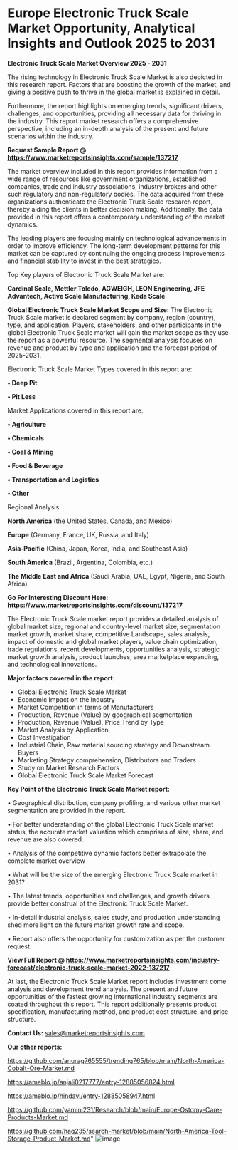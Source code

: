 # Europe Electronic Truck Scale Market Opportunity, Analytical Insights and Outlook 2025 to 2031

<Strong> Electronic Truck Scale Market Overview 2025 - 2031</strong>

The rising technology in Electronic Truck Scale Market is also depicted in this research report. Factors that are boosting the growth of the market, and giving a positive push to thrive in the global market is explained in detail.

Furthermore, the report highlights on emerging trends, significant drivers, challenges, and opportunities, providing all necessary data for thriving in the industry. This report market research offers a comprehensive perspective, including an in-depth analysis of the present and future scenarios within the industry.

<strong>Request Sample Report @ <a href=https://www.marketreportsinsights.com/sample/137217>https://www.marketreportsinsights.com/sample/137217</a></strong>

The market overview included in this report provides information from a wide range of resources like government organizations, established companies, trade and industry associations, industry brokers and other such regulatory and non-regulatory bodies. The data acquired from these organizations authenticate the Electronic Truck Scale research report, thereby aiding the clients in better decision making. Additionally, the data provided in this report offers a contemporary understanding of the market dynamics.

The leading players are focusing mainly on technological advancements in order to improve efficiency. The long-term development patterns for this market can be captured by continuing the ongoing process improvements and financial stability to invest in the best strategies.

Top Key players of Electronic Truck Scale Market are:

<strong>Cardinal Scale, Mettler Toledo, AGWEIGH, LEON Engineering, JFE Advantech, Active Scale Manufacturing, Keda Scale</strong>

<strong><b>Global Electronic Truck Scale Market Scope and Size:</b></strong>
The Electronic Truck Scale market is declared segment by company, region (country), type, and application. Players, stakeholders, and other participants in the global Electronic Truck Scale market will gain the market scope as they use the report as a powerful resource. The segmental analysis focuses on revenue and product by type and application and the forecast period of 2025-2031.

Electronic Truck Scale Market Types covered in this report are:

<strong>• Deep Pit

• Pit Less</strong>

Market Applications covered in this report are:

<strong>• Agriculture

• Chemicals

• Coal & Mining

• Food & Beverage

• Transportation and Logistics

• Other</strong> 

Regional Analysis

<strong>North America</strong> (the United States, Canada, and Mexico)

<strong>Europe</strong> (Germany, France, UK, Russia, and Italy)

<strong>Asia-Pacific</strong> (China, Japan, Korea, India, and Southeast Asia)

<strong>South America</strong> (Brazil, Argentina, Colombia, etc.)

<strong>The Middle East and Africa</strong> (Saudi Arabia, UAE, Egypt, Nigeria, and South Africa)

<strong>Go For Interesting Discount Here: <a href=https://www.marketreportsinsights.com/discount/137217>https://www.marketreportsinsights.com/discount/137217</a></strong>

The Electronic Truck Scale market report provides a detailed analysis of global market size, regional and country-level market size, segmentation market growth, market share, competitive Landscape, sales analysis, impact of domestic and global market players, value chain optimization, trade regulations, recent developments, opportunities analysis, strategic market growth analysis, product launches, area marketplace expanding, and technological innovations.

<strong><b>Major factors covered in the report:</b></strong>
<ul>
  <li>Global Electronic Truck Scale Market </li>
  <li>Economic Impact on the Industry</li>
  <li>Market Competition in terms of Manufacturers</li>
  <li>Production, Revenue (Value) by geographical segmentation</li>
  <li>Production, Revenue (Value), Price Trend by Type</li>
  <li>Market Analysis by Application</li>
  <li>Cost Investigation</li>
  <li>Industrial Chain, Raw material sourcing strategy and Downstream Buyers</li>
  <li>Marketing Strategy comprehension, Distributors and Traders</li>
  <li>Study on Market Research Factors</li>
  <li>Global Electronic Truck Scale Market Forecast</li>
</ul>

<strong><b>Key Point of the Electronic Truck Scale Market report:</b></strong>

• Geographical distribution, company profiling, and various other market segmentation are provided in the report.

• For better understanding of the global Electronic Truck Scale market status, the accurate market valuation which comprises of size, share, and revenue are also covered.

• Analysis of the competitive dynamic factors better extrapolate the complete market overview

• What will be the size of the emerging Electronic Truck Scale market in 2031?

• The latest trends, opportunities and challenges, and growth drivers provide better construal of the Electronic Truck Scale Market.

• In-detail industrial analysis, sales study, and production understanding shed more light on the future market growth rate and scope.

• Report also offers the opportunity for customization as per the customer request.

<strong><b>View Full Report @ <a href=https://www.marketreportsinsights.com/industry-forecast/electronic-truck-scale-market-2022-137217>https://www.marketreportsinsights.com/industry-forecast/electronic-truck-scale-market-2022-137217</a></b></strong>


At last, the Electronic Truck Scale Market report includes investment come analysis and development trend analysis. The present and future opportunities of the fastest growing international industry segments are coated throughout this report. This report additionally presents product specification, manufacturing method, and product cost structure, and price structure.

<strong>Contact Us:</strong>
sales@marketreportsinsights.com

<strong>Our other reports:</strong>

<a href=https://github.com/anurag765555/trending765/blob/main/North-America-Cobalt-Ore-Market.md>https://github.com/anurag765555/trending765/blob/main/North-America-Cobalt-Ore-Market.md</a>

<a href=https://ameblo.jp/anjali0217777/entry-12885056824.html>https://ameblo.jp/anjali0217777/entry-12885056824.html</a>

<a href=https://ameblo.jp/hindavi/entry-12885058947.html>https://ameblo.jp/hindavi/entry-12885058947.html</a>

<a href=https://github.com/yamini231/Research/blob/main/Europe-Ostomy-Care-Products-Market.md>https://github.com/yamini231/Research/blob/main/Europe-Ostomy-Care-Products-Market.md</a>

<a href=https://github.com/haq235/search-market/blob/main/North-America-Tool-Storage-Product-Market.md>https://github.com/haq235/search-market/blob/main/North-America-Tool-Storage-Product-Market.md</a>"
![image](https://github.com/user-attachments/assets/c42b256b-4ab2-4d85-941c-ebe796469b4e)
